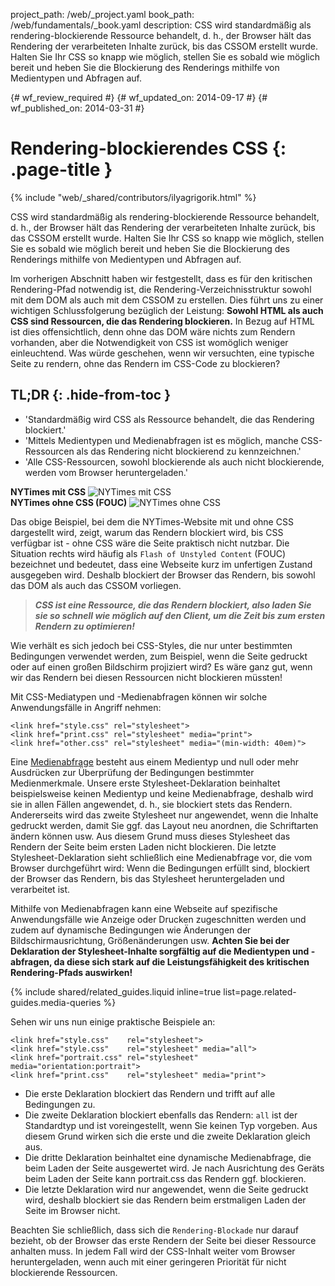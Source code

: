 project_path: /web/_project.yaml
book_path: /web/fundamentals/_book.yaml
description: CSS wird standardmäßig als rendering-blockierende Ressource behandelt, d. h., der Browser hält das Rendering der verarbeiteten Inhalte zurück, bis das CSSOM erstellt wurde. Halten Sie Ihr CSS so knapp wie möglich, stellen Sie es sobald wie möglich bereit und heben Sie die Blockierung des Renderings mithilfe von Medientypen und Abfragen auf.

{# wf_review_required #}
{# wf_updated_on: 2014-09-17 #}
{# wf_published_on: 2014-03-31 #}

# Rendering-blockierendes CSS {: .page-title }

{% include "web/_shared/contributors/ilyagrigorik.html" %}


CSS wird standardmäßig als rendering-blockierende Ressource behandelt, d. h., der Browser hält das Rendering der verarbeiteten Inhalte zurück, bis das CSSOM erstellt wurde. Halten Sie Ihr CSS so knapp wie möglich, stellen Sie es sobald wie möglich bereit und heben Sie die Blockierung des Renderings mithilfe von Medientypen und Abfragen auf.

Im vorherigen Abschnitt haben wir festgestellt, dass es für den kritischen Rendering-Pfad notwendig ist, die Rendering-Verzeichnisstruktur sowohl mit dem DOM als auch mit dem CSSOM zu erstellen. Dies führt uns zu einer wichtigen Schlussfolgerung bezüglich der Leistung: **Sowohl HTML als auch CSS sind Ressourcen, die das Rendering blockieren.** In Bezug auf HTML ist dies offensichtlich, denn ohne das DOM wäre nichts zum Rendern vorhanden, aber die Notwendigkeit von CSS ist womöglich weniger einleuchtend. Was würde geschehen, wenn wir versuchten, eine typische Seite zu rendern, ohne das Rendern im CSS-Code zu blockieren?

## TL;DR {: .hide-from-toc }
- 'Standardmäßig wird CSS als Ressource behandelt, die das Rendering blockiert.'
- 'Mittels Medientypen und Medienabfragen ist es möglich, manche CSS-Ressourcen als das Rendering nicht blockierend zu kennzeichnen.'
- 'Alle CSS-Ressourcen, sowohl blockierende als auch nicht blockierende, werden vom Browser heruntergeladen.'


<div class="mdl-grid">
  <div class="mdl-cell mdl-cell--6--col">
    <b>NYTimes mit CSS</b>
    <img class="center" src="images/nytimes-css-device.png" alt="NYTimes mit CSS">

  </div>

  <div class="mdl-cell mdl-cell--6--col">
    <b>NYTimes ohne CSS (FOUC)</b>
    <img src="images/nytimes-nocss-device.png" alt="NYTimes ohne CSS">

  </div>
</div>

Das obige Beispiel, bei dem die NYTimes-Website mit und ohne CSS dargestellt wird, zeigt, warum das Rendern blockiert wird, bis CSS verfügbar ist - ohne CSS wäre die Seite praktisch nicht nutzbar. Die Situation rechts wird häufig als `Flash of Unstyled Content` (FOUC) bezeichnet und bedeutet, dass eine Webseite kurz im unfertigen Zustand ausgegeben wird. Deshalb blockiert der Browser das Rendern, bis sowohl das DOM als auch das CSSOM vorliegen.

> **_CSS ist eine Ressource, die das Rendern blockiert, also laden Sie sie so schnell wie möglich auf den Client, um die Zeit bis zum ersten Rendern zu optimieren!_**

Wie verhält es sich jedoch bei CSS-Styles, die nur unter bestimmten Bedingungen verwendet werden, zum Beispiel, wenn die Seite gedruckt oder auf einen großen Bildschirm projiziert wird? Es wäre ganz gut, wenn wir das Rendern bei diesen Ressourcen nicht blockieren müssten!

Mit CSS-Mediatypen und -Medienabfragen können wir solche Anwendungsfälle in Angriff nehmen:


    <link href="style.css" rel="stylesheet">
    <link href="print.css" rel="stylesheet" media="print">
    <link href="other.css" rel="stylesheet" media="(min-width: 40em)">
    

Eine [Medienabfrage]({{site.fundamentals}}/layouts/rwd-fundamentals/use-media-queries.html) besteht aus einem Medientyp und null oder mehr Ausdrücken zur Überprüfung der Bedingungen bestimmter Medienmerkmale. Unsere erste Stylesheet-Deklaration beinhaltet beispielsweise keinen Medientyp und keine Medienabfrage, deshalb wird sie in allen Fällen angewendet, d. h., sie blockiert stets das Rendern. Andererseits wird das zweite Stylesheet nur angewendet, wenn die Inhalte gedruckt werden, damit Sie ggf. das Layout neu anordnen, die Schriftarten ändern können usw. Aus diesem Grund muss dieses Stylesheet das Rendern der Seite beim ersten Laden nicht blockieren. Die letzte Stylesheet-Deklaration sieht schließlich eine Medienabfrage vor, die vom Browser durchgeführt wird: Wenn die Bedingungen erfüllt sind, blockiert der Browser das Rendern, bis das Stylesheet heruntergeladen und verarbeitet ist.

Mithilfe von Medienabfragen kann eine Webseite auf spezifische Anwendungsfälle wie Anzeige oder Drucken zugeschnitten werden und zudem auf dynamische Bedingungen wie Änderungen der Bildschirmausrichtung, Größenänderungen usw. **Achten Sie bei der Deklaration der Stylesheet-Inhalte sorgfältig auf die Medientypen und -abfragen, da diese sich stark auf die Leistungsfähigkeit des kritischen Rendering-Pfads auswirken!**

{% include shared/related_guides.liquid inline=true list=page.related-guides.media-queries %}

Sehen wir uns nun einige praktische Beispiele an:


    <link href="style.css"    rel="stylesheet">
    <link href="style.css"    rel="stylesheet" media="all">
    <link href="portrait.css" rel="stylesheet" media="orientation:portrait">
    <link href="print.css"    rel="stylesheet" media="print">
    

* Die erste Deklaration blockiert das Rendern und trifft auf alle Bedingungen zu.
* Die zweite Deklaration blockiert ebenfalls das Rendern: `all` ist der Standardtyp und ist voreingestellt, wenn Sie keinen Typ vorgeben. Aus diesem Grund wirken sich die erste und die zweite Deklaration gleich aus.
* Die dritte Deklaration beinhaltet eine dynamische Medienabfrage, die beim Laden der Seite ausgewertet wird. Je nach Ausrichtung des Geräts beim Laden der Seite kann portrait.css das Rendern ggf. blockieren.
* Die letzte Deklaration wird nur angewendet, wenn die Seite gedruckt wird, deshalb blockiert sie das Rendern beim erstmaligen Laden der Seite im Browser nicht.

Beachten Sie schließlich, dass sich die `Rendering-Blockade` nur darauf bezieht, ob der Browser das erste Rendern der Seite bei dieser Ressource anhalten muss. In jedem Fall wird der CSS-Inhalt weiter vom Browser heruntergeladen, wenn auch mit einer geringeren Priorität für nicht blockierende Ressourcen.



